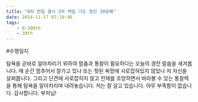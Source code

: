 ```yaml
---
title: "8차 천일 결사 3차 백일 기도 정진 39일째"
date: 2014-11-17 07:19:46
tags:
    - 8-300th
    - 39th
---
```


#수행일지

탐욕을 곧바로 알아차리기 위하여 멈춤과 통찰이 필요하다는 오늘의 경전 말씀을 새겨봅니다. 매 순간 멈추어서 잘가고 있나 또는 헛된 욕망에 사로잡혀있지 않았나 저 자신을 살펴봅니다. 그리고 단견에 사로잡히지 않고 전체를 조망하면서 바라볼 수 있는 통찰력을 통해 탐욕을 알아차리며 내려놓습니다. 저는 잘 살고 있습니다. 아무 부족함이 없습니다. 감사합니다. 부처님!
